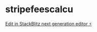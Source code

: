 # stripefeescalcu

[Edit in StackBlitz next generation editor ⚡️](https://stackblitz.com/~/github.com/Shah63729/stripefeescalcu)